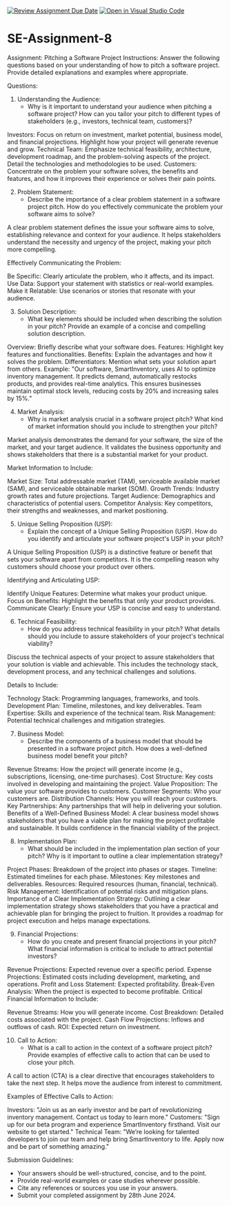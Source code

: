 [![Review Assignment Due Date](https://classroom.github.com/assets/deadline-readme-button-22041afd0340ce965d47ae6ef1cefeee28c7c493a6346c4f15d667ab976d596c.svg)](https://classroom.github.com/a/4bgukiqw)
[![Open in Visual Studio Code](https://classroom.github.com/assets/open-in-vscode-2e0aaae1b6195c2367325f4f02e2d04e9abb55f0b24a779b69b11b9e10269abc.svg)](https://classroom.github.com/online_ide?assignment_repo_id=15344828&assignment_repo_type=AssignmentRepo)
# SE-Assignment-8
 Assignment: Pitching a Software Project
 Instructions:
Answer the following questions based on your understanding of how to pitch a software project. Provide detailed explanations and examples where appropriate.

 Questions:

1. Understanding the Audience:
   - Why is it important to understand your audience when pitching a software project? How can you tailor your pitch to different types of stakeholders (e.g., investors, technical team, customers)?

Investors: Focus on return on investment, market potential, business model, and financial projections. Highlight how your project will generate revenue and grow.
Technical Team: Emphasize technical feasibility, architecture, development roadmap, and the problem-solving aspects of the project. Detail the technologies and methodologies to be used.
Customers: Concentrate on the problem your software solves, the benefits and features, and how it improves their experience or solves their pain points.

2. Problem Statement:
   - Describe the importance of a clear problem statement in a software project pitch. How do you effectively communicate the problem your software aims to solve?

A clear problem statement defines the issue your software aims to solve, establishing relevance and context for your audience. It helps stakeholders understand the necessity and urgency of the project, making your pitch more compelling.

Effectively Communicating the Problem:

Be Specific: Clearly articulate the problem, who it affects, and its impact.
Use Data: Support your statement with statistics or real-world examples.
Make it Relatable: Use scenarios or stories that resonate with your audience.

3. Solution Description:
   - What key elements should be included when describing the solution in your pitch? Provide an example of a concise and compelling solution description.

Overview: Briefly describe what your software does.
Features: Highlight key features and functionalities.
Benefits: Explain the advantages and how it solves the problem.
Differentiators: Mention what sets your solution apart from others.
Example:
"Our software, SmartInventory, uses AI to optimize inventory management. It predicts demand, automatically restocks products, and provides real-time analytics. This ensures businesses maintain optimal stock levels, reducing costs by 20% and increasing sales by 15%."

4. Market Analysis:
   - Why is market analysis crucial in a software project pitch? What kind of market information should you include to strengthen your pitch?

Market analysis demonstrates the demand for your software, the size of the market, and your target audience. It validates the business opportunity and shows stakeholders that there is a substantial market for your product.

Market Information to Include:

Market Size: Total addressable market (TAM), serviceable available market (SAM), and serviceable obtainable market (SOM).
Growth Trends: Industry growth rates and future projections.
Target Audience: Demographics and characteristics of potential users.
Competitor Analysis: Key competitors, their strengths and weaknesses, and market positioning.

5. Unique Selling Proposition (USP):
   - Explain the concept of a Unique Selling Proposition (USP). How do you identify and articulate your software project's USP in your pitch?

A Unique Selling Proposition (USP) is a distinctive feature or benefit that sets your software apart from competitors. It is the compelling reason why customers should choose your product over others.

Identifying and Articulating USP:

Identify Unique Features: Determine what makes your product unique.
Focus on Benefits: Highlight the benefits that only your product provides.
Communicate Clearly: Ensure your USP is concise and easy to understand.

6. Technical Feasibility:
   - How do you address technical feasibility in your pitch? What details should you include to assure stakeholders of your project's technical viability?

Discuss the technical aspects of your project to assure stakeholders that your solution is viable and achievable. This includes the technology stack, development process, and any technical challenges and solutions.

Details to Include:

Technology Stack: Programming languages, frameworks, and tools.
Development Plan: Timeline, milestones, and key deliverables.
Team Expertise: Skills and experience of the technical team.
Risk Management: Potential technical challenges and mitigation strategies.

7. Business Model:
   - Describe the components of a business model that should be presented in a software project pitch. How does a well-defined business model benefit your pitch?

Revenue Streams: How the project will generate income (e.g., subscriptions, licensing, one-time purchases).
Cost Structure: Key costs involved in developing and maintaining the project.
Value Proposition: The value your software provides to customers.
Customer Segments: Who your customers are.
Distribution Channels: How you will reach your customers.
Key Partnerships: Any partnerships that will help in delivering your solution.
Benefits of a Well-Defined Business Model:
A clear business model shows stakeholders that you have a viable plan for making the project profitable and sustainable. It builds confidence in the financial viability of the project.

8. Implementation Plan:
   - What should be included in the implementation plan section of your pitch? Why is it important to outline a clear implementation strategy?

Project Phases: Breakdown of the project into phases or stages.
Timeline: Estimated timelines for each phase.
Milestones: Key milestones and deliverables.
Resources: Required resources (human, financial, technical).
Risk Management: Identification of potential risks and mitigation plans.
Importance of a Clear Implementation Strategy:
Outlining a clear implementation strategy shows stakeholders that you have a practical and achievable plan for bringing the project to fruition. It provides a roadmap for project execution and helps manage expectations.

9. Financial Projections:
   - How do you create and present financial projections in your pitch? What financial information is critical to include to attract potential investors?

Revenue Projections: Expected revenue over a specific period.
Expense Projections: Estimated costs including development, marketing, and operations.
Profit and Loss Statement: Expected profitability.
Break-Even Analysis: When the project is expected to become profitable.
Critical Financial Information to Include:

Revenue Streams: How you will generate income.
Cost Breakdown: Detailed costs associated with the project.
Cash Flow Projections: Inflows and outflows of cash.
ROI: Expected return on investment.

10. Call to Action:
    - What is a call to action in the context of a software project pitch? Provide examples of effective calls to action that can be used to close your pitch.

A call to action (CTA) is a clear directive that encourages stakeholders to take the next step. It helps move the audience from interest to commitment.

Examples of Effective Calls to Action:

Investors: "Join us as an early investor and be part of revolutionizing inventory management. Contact us today to learn more."
Customers: "Sign up for our beta program and experience SmartInventory firsthand. Visit our website to get started."
Technical Team: "We’re looking for talented developers to join our team and help bring SmartInventory to life. Apply now and be part of something amazing."

 Submission Guidelines:
- Your answers should be well-structured, concise, and to the point.
- Provide real-world examples or case studies wherever possible.
- Cite any references or sources you use in your answers.
- Submit your completed assignment by 28th June 2024.


